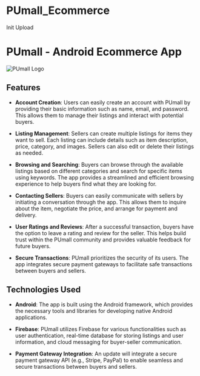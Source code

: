 # PUmall_Ecommerce
Init Upload

# PUmall - Android Ecommerce App

![PUmall Logo](https://yourdomain.com/pumall-logo.png)

## Features

- **Account Creation**: 
  Users can easily create an account with PUmall by providing their basic information such as name, email, and password. This allows them to manage their listings and interact with potential buyers.

- **Listing Management**: 
  Sellers can create multiple listings for items they want to sell. Each listing can include details such as item description, price, category, and images. Sellers can also edit or delete their listings as needed.

- **Browsing and Searching**: 
  Buyers can browse through the available listings based on different categories and search for specific items using keywords. The app provides a streamlined and efficient browsing experience to help buyers find what they are looking for.

- **Contacting Sellers**: 
  Buyers can easily communicate with sellers by initiating a conversation through the app. This allows them to inquire about the item, negotiate the price, and arrange for payment and delivery.

- **User Ratings and Reviews**: 
  After a successful transaction, buyers have the option to leave a rating and review for the seller. This helps build trust within the PUmall community and provides valuable feedback for future buyers.

- **Secure Transactions**: 
  PUmall prioritizes the security of its users. The app integrates secure payment gateways to facilitate safe transactions between buyers and sellers.

## Technologies Used

- **Android**: 
The app is built using the Android framework, which provides the necessary tools and libraries for developing native Android applications.

- **Firebase**: 
PUmall utilizes Firebase for various functionalities such as user authentication, real-time database for storing listings and user information, and cloud messaging for buyer-seller communication.

- **Payment Gateway Integration**: 
  An update will integrate a secure payment gateway API (e.g., Stripe, PayPal) to enable seamless and secure transactions between buyers and sellers.



